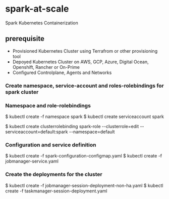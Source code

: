 # spark-at-scale
Spark Kubernetes Containerization

## prerequisite
- Provisioned Kubernetes Cluster using Terrafrom or other provisioning tool 
- Depoyed Kubernetes Cluster on AWS, GCP, Azure, Digital Ocean, Openshift, Rancher or On-Prime 
- Configured Controlplane, Agents and Networks

### Create namespace, service-account and roles-rolebindings for spark cluster

### Namespace and role-rolebindings
$ kubectl create -f namespace spark
$ kubectl create serviceaccount spark

$ kubectl create clusterrolebinding spark-role --clusterrole=edit --serviceaccount=default:spark --namespace=default


### Configuration and service definition
$ kubectl create -f spark-configuration-configmap.yaml
$ kubectl create -f jobmanager-service.yaml

### Create the deployments for the cluster
$ kubectl create -f jobmanager-session-deployment-non-ha.yaml
$ kubectl create -f taskmanager-session-deployment.yaml
